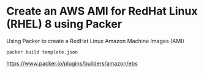 # Create an AWS AMI for RedHat Linux (RHEL) 8 using Packer

Using Packer to create a RedHat Linux Amazon Machine Images (AMI) 

```
packer build template.json
```

https://www.packer.io/plugins/builders/amazon/ebs
